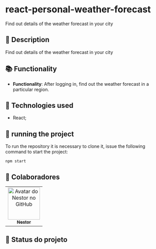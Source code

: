# react-personal-weather-forecast
Find out details of the weather forecast in your city

## :memo: Description
Find out details of the weather forecast in your city

## :books: Functionality
* <b>Functionality</b>: After logging in, find out the weather forecast in a particular region.

## :wrench: Technologies used
* React;

## :rocket: running the project
To run the repository it is necessary to clone it, issue the following command to start the project:
```
npm start
```

## :handshake: Colaboradores
<table>
  <tr>
    <td align="center">
      <a href="http://github.com/nestorjunior">
        <img src="https://avataaars.io/?avatarStyle=Circle&topType=ShortHairShortFlat&accessoriesType=Prescription02&hairColor=Black&facialHairType=Blank&clotheType=BlazerShirt&eyeType=Side&eyebrowType=UpDown&mouthType=Serious&skinColor=Light" width="100px;" alt="Avatar do Nestor no GitHub"/><br>
        <sub>
          <b>Nestor</b>
        </sub>
      </a>
    </td>
  </tr>
</table>

## :dart: Status do projeto
